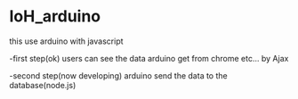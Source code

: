 # IoH_arduino
this use arduino with javascript

-first step(ok)
users can see the data arduino get from chrome etc... by Ajax

-second step(now developing)
arduino send the data to the database(node.js)
